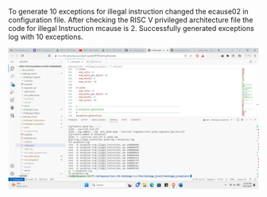 To generate 10 exceptions for illegal instruction changed the ecause02 in configuration file. After checking the RISC V privileged architecture file the code for illegal Instruction mcause is 2. 
Successfully generated exceptions log with 10 exceptions.

![Alt text](<Screenshot (101).png>)